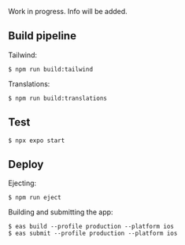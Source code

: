 
Work in progress. Info will be added.

## Build pipeline

Tailwind:
```
$ npm run build:tailwind
```

Translations:
```
$ npm run build:translations
```

## Test

```
$ npx expo start
```

## Deploy

Ejecting:
```
$ npm run eject
```

Building and submitting the app:
```
$ eas build --profile production --platform ios
$ eas submit --profile production --platform ios
```
